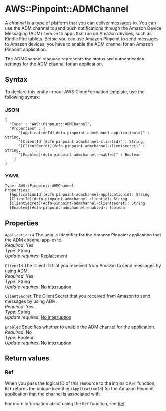 # AWS::Pinpoint::ADMChannel<a name="aws-resource-pinpoint-admchannel"></a>

A _channel_ is a type of platform that you can deliver messages to\. You can use the ADM channel to send push notifications through the Amazon Device Messaging \(ADM\) service to apps that run on Amazon devices, such as Kindle Fire tablets\. Before you can use Amazon Pinpoint to send messages to Amazon devices, you have to enable the ADM channel for an Amazon Pinpoint application\.

The ADMChannel resource represents the status and authentication settings for the ADM channel for an application\.

## Syntax<a name="aws-resource-pinpoint-admchannel-syntax"></a>

To declare this entity in your AWS CloudFormation template, use the following syntax:

### JSON<a name="aws-resource-pinpoint-admchannel-syntax.json"></a>

```
{
  "Type" : "AWS::Pinpoint::ADMChannel",
  "Properties" : {
      "[ApplicationId](#cfn-pinpoint-admchannel-applicationid)" : String,
      "[ClientId](#cfn-pinpoint-admchannel-clientid)" : String,
      "[ClientSecret](#cfn-pinpoint-admchannel-clientsecret)" : String,
      "[Enabled](#cfn-pinpoint-admchannel-enabled)" : Boolean
    }
}
```

### YAML<a name="aws-resource-pinpoint-admchannel-syntax.yaml"></a>

```
Type: AWS::Pinpoint::ADMChannel
Properties:
  [ApplicationId](#cfn-pinpoint-admchannel-applicationid): String
  [ClientId](#cfn-pinpoint-admchannel-clientid): String
  [ClientSecret](#cfn-pinpoint-admchannel-clientsecret): String
  [Enabled](#cfn-pinpoint-admchannel-enabled): Boolean
```

## Properties<a name="aws-resource-pinpoint-admchannel-properties"></a>

`ApplicationId` <a name="cfn-pinpoint-admchannel-applicationid"></a>
The unique identifier for the Amazon Pinpoint application that the ADM channel applies to\.  
_Required_: Yes  
_Type_: String  
_Update requires_: [Replacement](https://docs.aws.amazon.com/AWSCloudFormation/latest/UserGuide/using-cfn-updating-stacks-update-behaviors.html#update-replacement)

`ClientId` <a name="cfn-pinpoint-admchannel-clientid"></a>
The Client ID that you received from Amazon to send messages by using ADM\.  
_Required_: Yes  
_Type_: String  
_Update requires_: [No interruption](https://docs.aws.amazon.com/AWSCloudFormation/latest/UserGuide/using-cfn-updating-stacks-update-behaviors.html#update-no-interrupt)

`ClientSecret` <a name="cfn-pinpoint-admchannel-clientsecret"></a>
The Client Secret that you received from Amazon to send messages by using ADM\.  
_Required_: Yes  
_Type_: String  
_Update requires_: [No interruption](https://docs.aws.amazon.com/AWSCloudFormation/latest/UserGuide/using-cfn-updating-stacks-update-behaviors.html#update-no-interrupt)

`Enabled` <a name="cfn-pinpoint-admchannel-enabled"></a>
Specifies whether to enable the ADM channel for the application\.  
_Required_: No  
_Type_: Boolean  
_Update requires_: [No interruption](https://docs.aws.amazon.com/AWSCloudFormation/latest/UserGuide/using-cfn-updating-stacks-update-behaviors.html#update-no-interrupt)

## Return values<a name="aws-resource-pinpoint-admchannel-return-values"></a>

### Ref<a name="aws-resource-pinpoint-admchannel-return-values-ref"></a>

When you pass the logical ID of this resource to the intrinsic `Ref` function, `Ref` returns the unique identifier \(`ApplicationId`\) for the Amazon Pinpoint application that the channel is associated with\.

For more information about using the `Ref` function, see [Ref](https://docs.aws.amazon.com/AWSCloudFormation/latest/UserGuide/intrinsic-function-reference-ref.html)\.
